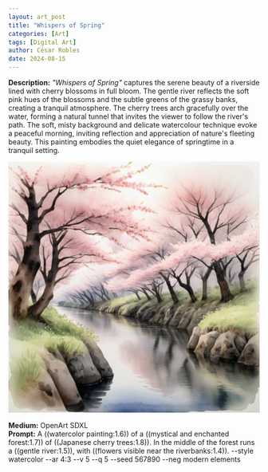```yaml
---
layout: art_post
title: "Whispers of Spring"
categories: [Art]
tags: [Digital Art]
author: César Robles
date: 2024-08-15
---
```

**Description:** *"Whispers of Spring"* captures the serene beauty of a riverside lined with cherry blossoms in full bloom. The gentle river reflects the soft pink hues of the blossoms and the subtle greens of the grassy banks, creating a tranquil atmosphere. The cherry trees arch gracefully over the water, forming a natural tunnel that invites the viewer to follow the river's path. The soft, misty background and delicate watercolour technique evoke a peaceful morning, inviting reflection and appreciation of nature's fleeting beauty. This painting embodies the quiet elegance of springtime in a tranquil setting.

![Whispers of Spring](/imag/digital_art/whispers_of_spring.jpg)

**Medium:** OpenArt SDXL\
**Prompt:** A ((watercolor painting:1.6)) of a ((mystical and enchanted forest:1.7)) of ((Japanese cherry trees:1.8)). In the middle of the forest runs a ((gentle river:1.5)), with ((flowers visible near the riverbanks:1.4)). --style watercolor --ar 4:3 --v 5 --q 5 --seed 567890 --neg modern elements